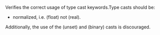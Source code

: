 Verifies the correct usage of type cast keywords.Type casts should be:
- normalized, i.e. (float) not (real).

Additionally, the use of the (unset) and (binary) casts is discouraged.